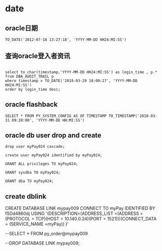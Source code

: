 # date


## oracle日期
```
TO_DATE('2012-07-18 13:27:18', 'YYYY-MM-DD HH24:MI:SS')
```


## 查询oracle登入者资讯
```

select to_char(timestamp,'YYYY-MM-DD HH24:MI:SS') as login_time , p.* from DBA_AUDIT_TRAIL p 
where timestamp > TO_DATE('2018-03-29 18:00:27', 'YYYY-MM-DD HH24:MI:SS') 
order by login_time desc;

```


## oracle flashback
```
SELECT * FROM PY_SYSTEM_CONFIG AS OF TIMESTAMP TO_TIMESTAMP('2018-03-31 09:20:00', 'YYYY-MM-DD HH:MI:SS')
```

## oracle db user drop and create
```
drop user myPay024 cascade;

create user myPay024 identified by myPay024;

GRANT ALL privileges TO myPay024;

GRANT sysdba TO myPay024;

GRANT dba TO myPay024;
```



## create dblink
CREATE DATABASE LINK mypay009 CONNECT TO myPay IDENTIFIED BY fSDd4860dj
USING
'(DESCRIPTION=(ADDRESS_LIST =(ADDRESS = (PROTOCOL = TCP)(HOST = 10.140.0.24)(PORT = 1521)))(CONNECT_DATA = (SERVICE_NAME =myPay)) )'

--SELECT * FROM py_order@mypay009

--DROP DATABASE LINK mypay009;

